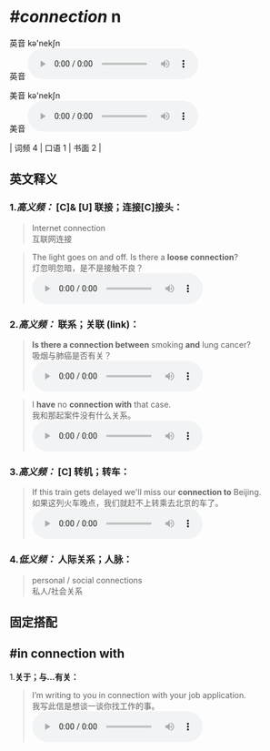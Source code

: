 # ***\#connection*** n
英音 kə'nekʃn  
英音
<audio src="./media/connection-B.aac" controls="controls"></audio>

美音 kə'nekʃn  
美音
<audio src="./media/connection.aac" controls="controls"></audio>



| 词频 4 | 口语 1 | 书面 2 |  

英文释义
---
### 1.*高义频：* **[C]& [U] 联接；连接[C]接头：**  

 > Internet connection  
 > 互联网连接    

 > The light goes on and off. Is there a **loose connection**?  
 > 灯忽明忽暗，是不是接触不良？    
<audio src="./media/3-connection.aac" controls="controls"></audio>

### 2.*高义频：* **联系；关联 (link)：**  

 > **Is there a connection between** smoking **and** lung cancer?  
 > 吸烟与肺癌是否有关？    
<audio src="./media/1-connection.aac" controls="controls"></audio>

 > I **have** no **connection with** that case.  
 > 我和那起案件没有什么关系。    
<audio src="./media/Connection-101_AAC.aac" controls="controls"></audio>

### 3.*高义频：* **[C] 转机；转车：**  

 > If this train gets delayed we'll miss our **connection to** Beijing.  
 > 如果这列火车晚点，我们就赶不上转乘去北京的车了。    
<audio src="./media/Connection-102_AAC.aac" controls="controls"></audio>

### 4.*低义频：* **人际关系；人脉：**  

 > personal / social connections   
 > 私人/社会关系    


固定搭配
---
## \#in connection with 
1.**关于；与…有关：**  

 > I’m writing to you in connection with your job application.   
 > 我写此信是想谈一谈你找工作的事。    
<audio src="./media/4-connection.aac" controls="controls"></audio>


